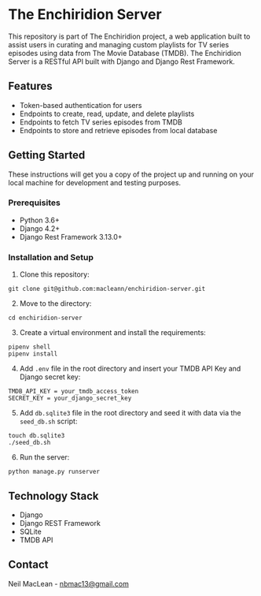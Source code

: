 # The Enchiridion Server
This repository is part of The Enchiridion project, a web application built to assist users in curating and managing custom playlists for TV series episodes using data from The Movie Database (TMDB). The Enchiridion Server is a RESTful API built with Django and Django Rest Framework.

## Features
- Token-based authentication for users
- Endpoints to create, read, update, and delete playlists
- Endpoints to fetch TV series episodes from TMDB
- Endpoints to store and retrieve episodes from local database

## Getting Started
These instructions will get you a copy of the project up and running on your local machine for development and testing purposes.

### Prerequisites
- Python 3.6+
- Django 4.2+
- Django Rest Framework 3.13.0+

### Installation and Setup
1. Clone this repository:
```
git clone git@github.com:macleann/enchiridion-server.git
```
2. Move to the directory:
```
cd enchiridion-server
```
3. Create a virtual environment and install the requirements:
```
pipenv shell
pipenv install
```
4. Add `.env` file in the root directory and insert your TMDB API Key and Django secret key:
```
TMDB_API_KEY = your_tmdb_access_token
SECRET_KEY = your_django_secret_key
```
5. Add `db.sqlite3` file in the root directory and seed it with data via the `seed_db.sh` script:
```
touch db.sqlite3
./seed_db.sh
```
6. Run the server:
```
python manage.py runserver
```

## Technology Stack
- Django
- Django REST Framework
- SQLite
- TMDB API

## Contact
Neil MacLean - nbmac13@gmail.com
